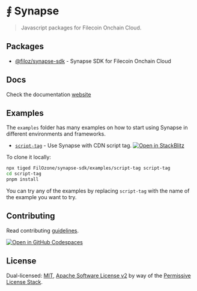 # ⨎ Synapse

> Javascript packages for Filecoin Onchain Cloud.

## Packages

- [@filoz/synapse-sdk](https://github.com/FilOzone/synapse-sdk/tree/master/packages/synapse-sdk) - Synapse SDK for Filecoin Onchain Cloud
<!-- - [@filoz/synapse-react](https://github.com/FilOzone/synapse-sdk/tree/master/packages/synapse-sdk) - Synapse for React
- [@filoz/synapse-core](https://github.com/FilOzone/synapse-sdk/tree/master/packages/synapse-sdk) - Core Filecoin Onchain Cloud contract actions -->

## Docs

Check the documentation [website](https://synapse.filecoin.services/)

## Examples

The `examples` folder has many examples on how to start using Synapse in different environments and frameworks.

- [`script-tag`](https://github.com/FilOzone/synapse-sdk/tree/master/examples/script-tag) - Use Synapse with CDN script tag.
[![Open in StackBlitz](https://developer.stackblitz.com/img/open_in_stackblitz_small.svg)](https://stackblitz.com/github/FilOzone/synapse-sdk/tree/master/examples/script-tag?title=Synapse%20Script%20Tag&hideExplorer=1&theme=dark)

To clone it locally:

```bash
npx tiged FilOzone/synapse-sdk/examples/script-tag script-tag
cd script-tag
pnpm install
```

You can try any of the examples by replacing `script-tag` with the name of the example you want to try.

## Contributing

Read contributing  [guidelines](.github/CONTRIBUTING.md).

[![Open in GitHub Codespaces](https://github.com/codespaces/badge.svg)](https://codespaces.new/FilOzone/synapse-sdk)

## License

Dual-licensed: [MIT](./LICENSE.md), [Apache Software License v2](./LICENSE.md) by way of the
[Permissive License Stack](https://protocol.ai/blog/announcing-the-permissive-license-stack/).
